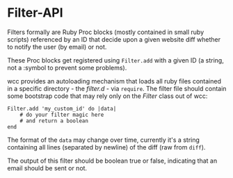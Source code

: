 Filter-API
==========

Filters formally are Ruby Proc blocks (mostly contained in small ruby scripts)
referenced by an ID that decide upon a given website diff whether to notify
the user (by email) or not.

These Proc blocks get registered using `Filter.add` with a given ID (a string,
not a :symbol to prevent some problems).

wcc provides an autoloading mechanism that loads all ruby files contained in
a specific directory - the *filter.d* - via `require`. The filter file
should contain some bootstrap code that may rely only on the *Filter*
class out of wcc:

	Filter.add 'my_custom_id' do |data|
	    # do your filter magic here
		# and return a boolean
	end

The format of the `data` may change over time, currently it's a string
containing all lines (separated by newline) of the diff (raw from `diff`).

The output of this filter should be boolean true or false, indicating that
an email should be sent or not.

